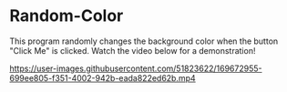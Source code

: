 # Random-Color

This program randomly changes the background color when the button "Click Me" is clicked. Watch the video below for a demonstration!

https://user-images.githubusercontent.com/51823622/169672955-699ee805-f351-4002-942b-eada822ed62b.mp4

